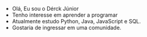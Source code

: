 - Olá, Eu sou o Dérck Júnior
- Tenho interesse em aprender a programar
- Atualmente estudo Python, Java, JavaScript e SQL.
- Gostaria de ingressar em uma comunidade.
